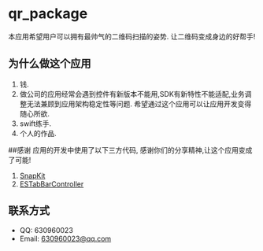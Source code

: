 # qr_package
本应用希望用户可以拥有最帅气的二维码扫描的姿势. 让二维码变成身边的好帮手!

## 为什么做这个应用
1. 钱.
2. 做公司的应用经常会遇到控件有新版本不能用,SDK有新特性不能适配,业务调整无法兼顾到应用架构稳定性等问题. 希望通过这个应用可以让应用开发变得随心所欲.
3. swift练手.
4. 个人的作品.

##感谢
应用的开发中使用了以下三方代码, 感谢你们的分享精神,让这个应用变成了可能!
1. [SnapKit](https://github.com/SnapKit/SnapKit)
2. [ESTabBarController](https://github.com/eggswift/ESTabBarController)
## 联系方式
* QQ: 630960023
* Email: 630960023@qq.com

